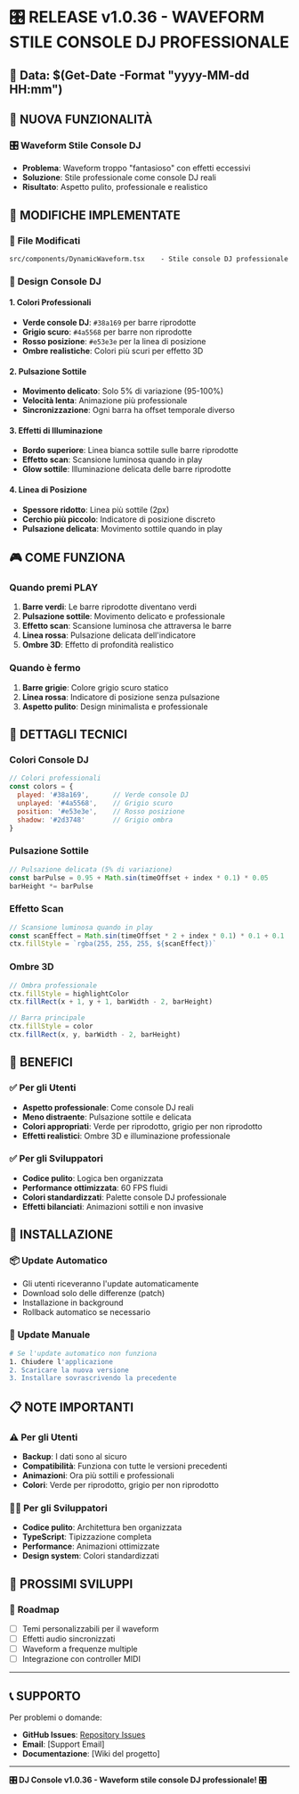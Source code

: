 # 🎛️ RELEASE v1.0.36 - WAVEFORM STILE CONSOLE DJ PROFESSIONALE

## 📅 Data: $(Get-Date -Format "yyyy-MM-dd HH:mm")

## 🎯 **NUOVA FUNZIONALITÀ**

### 🎛️ **Waveform Stile Console DJ**
- **Problema**: Waveform troppo "fantasioso" con effetti eccessivi
- **Soluzione**: Stile professionale come console DJ reali
- **Risultato**: Aspetto pulito, professionale e realistico

## 🔧 **MODIFICHE IMPLEMENTATE**

### 📁 **File Modificati**
```
src/components/DynamicWaveform.tsx    - Stile console DJ professionale
```

### 🎨 **Design Console DJ**

#### **1. Colori Professionali**
- **Verde console DJ**: `#38a169` per barre riprodotte
- **Grigio scuro**: `#4a5568` per barre non riprodotte
- **Rosso posizione**: `#e53e3e` per la linea di posizione
- **Ombre realistiche**: Colori più scuri per effetto 3D

#### **2. Pulsazione Sottile**
- **Movimento delicato**: Solo 5% di variazione (95-100%)
- **Velocità lenta**: Animazione più professionale
- **Sincronizzazione**: Ogni barra ha offset temporale diverso

#### **3. Effetti di Illuminazione**
- **Bordo superiore**: Linea bianca sottile sulle barre riprodotte
- **Effetto scan**: Scansione luminosa quando in play
- **Glow sottile**: Illuminazione delicata delle barre riprodotte

#### **4. Linea di Posizione**
- **Spessore ridotto**: Linea più sottile (2px)
- **Cerchio più piccolo**: Indicatore di posizione discreto
- **Pulsazione delicata**: Movimento sottile quando in play

## 🎮 **COME FUNZIONA**

### **Quando premi PLAY**
1. **Barre verdi**: Le barre riprodotte diventano verdi
2. **Pulsazione sottile**: Movimento delicato e professionale
3. **Effetto scan**: Scansione luminosa che attraversa le barre
4. **Linea rossa**: Pulsazione delicata dell'indicatore
5. **Ombre 3D**: Effetto di profondità realistico

### **Quando è fermo**
1. **Barre grigie**: Colore grigio scuro statico
2. **Linea rossa**: Indicatore di posizione senza pulsazione
3. **Aspetto pulito**: Design minimalista e professionale

## 🔧 **DETTAGLI TECNICI**

### **Colori Console DJ**
```javascript
// Colori professionali
const colors = {
  played: '#38a169',      // Verde console DJ
  unplayed: '#4a5568',    // Grigio scuro
  position: '#e53e3e',    // Rosso posizione
  shadow: '#2d3748'       // Grigio ombra
}
```

### **Pulsazione Sottile**
```javascript
// Pulsazione delicata (5% di variazione)
const barPulse = 0.95 + Math.sin(timeOffset + index * 0.1) * 0.05
barHeight *= barPulse
```

### **Effetto Scan**
```javascript
// Scansione luminosa quando in play
const scanEffect = Math.sin(timeOffset * 2 + index * 0.1) * 0.1 + 0.1
ctx.fillStyle = `rgba(255, 255, 255, ${scanEffect})`
```

### **Ombre 3D**
```javascript
// Ombra professionale
ctx.fillStyle = highlightColor
ctx.fillRect(x + 1, y + 1, barWidth - 2, barHeight)

// Barra principale
ctx.fillStyle = color
ctx.fillRect(x, y, barWidth - 2, barHeight)
```

## 🎯 **BENEFICI**

### ✅ **Per gli Utenti**
- **Aspetto professionale**: Come console DJ reali
- **Meno distraente**: Pulsazione sottile e delicata
- **Colori appropriati**: Verde per riprodotto, grigio per non riprodotto
- **Effetti realistici**: Ombre 3D e illuminazione professionale

### ✅ **Per gli Sviluppatori**
- **Codice pulito**: Logica ben organizzata
- **Performance ottimizzata**: 60 FPS fluidi
- **Colori standardizzati**: Palette console DJ professionale
- **Effetti bilanciati**: Animazioni sottili e non invasive

## 🚀 **INSTALLAZIONE**

### 📦 **Update Automatico**
- Gli utenti riceveranno l'update automaticamente
- Download solo delle differenze (patch)
- Installazione in background
- Rollback automatico se necessario

### 🔄 **Update Manuale**
```bash
# Se l'update automatico non funziona
1. Chiudere l'applicazione
2. Scaricare la nuova versione
3. Installare sovrascrivendo la precedente
```

## 📋 **NOTE IMPORTANTI**

### ⚠️ **Per gli Utenti**
- **Backup**: I dati sono al sicuro
- **Compatibilità**: Funziona con tutte le versioni precedenti
- **Animazioni**: Ora più sottili e professionali
- **Colori**: Verde per riprodotto, grigio per non riprodotto

### 👨‍💻 **Per gli Sviluppatori**
- **Codice pulito**: Architettura ben organizzata
- **TypeScript**: Tipizzazione completa
- **Performance**: Animazioni ottimizzate
- **Design system**: Colori standardizzati

## 🎯 **PROSSIMI SVILUPPI**

### 🔮 **Roadmap**
- [ ] Temi personalizzabili per il waveform
- [ ] Effetti audio sincronizzati
- [ ] Waveform a frequenze multiple
- [ ] Integrazione con controller MIDI

---

## 📞 **SUPPORTO**

Per problemi o domande:
- **GitHub Issues**: [Repository Issues](https://github.com/Alexand83/InfernoConsole/issues)
- **Email**: [Support Email]
- **Documentazione**: [Wiki del progetto]

---

**🎛️ DJ Console v1.0.36 - Waveform stile console DJ professionale! 🎛️**
